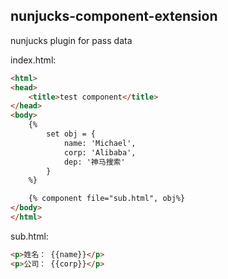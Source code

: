 nunjucks-component-extension
----

nunjucks plugin for pass data

index.html:

```html
<html>
<head>
	<title>test component</title>
</head>
<body>
	{%
		set obj = {
			name: 'Michael',
			corp: 'Alibaba',
			dep: '神马搜索'
		}
	%}

	{% component file="sub.html", obj%}
</body>
</html>
```

sub.html:

```html
<p>姓名： {{name}}</p>
<p>公司： {{corp}}</p>
```